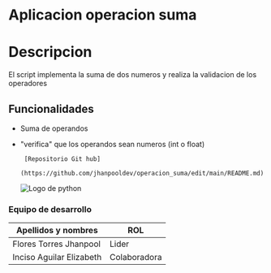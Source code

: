 # Aplicacion operacion suma
# Descripcion
El script implementa la suma de dos numeros y realiza la validacion de los operadores
## Funcionalidades
- Suma de operandos
- "verifica" que los operandos sean numeros (int o float)

       [Repositorio Git hub]
       (https://github.com/jhanpooldev/operacion_suma/edit/main/README.md)
  ![Logo de python ](https://cdn.computerhoy.com/sites/navi.axelspringer.es/public/media/image/2023/04/raspberry-lanza-editor-codigo-aprender-python-lenguaje-ia-3008158.jpg?tf=3840x)


### Equipo de desarrollo 
| Apellidos y nombres | ROL |
|-------------------- | --- |
|Flores Torres Jhanpool | Lider |
|Inciso Aguilar Elizabeth | Colaboradora |

